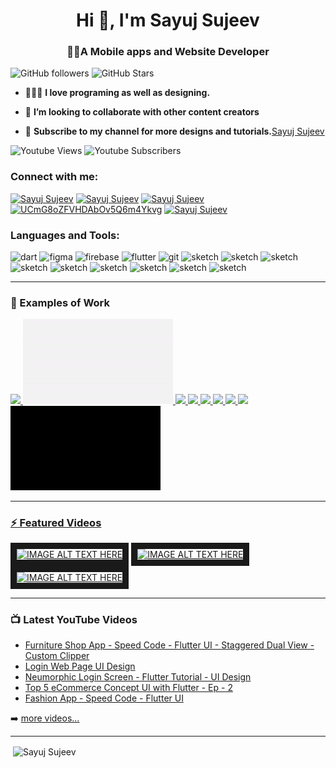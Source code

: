 <h1 align="center"> Hi 👋, I'm Sayuj Sujeev</h1>
<h3 align="center">🙋‍♂️A Mobile apps and Website Developer</h3>


![GitHub followers](https://img.shields.io/github/followers/sayujsujeev?logo=github&style=for-the-badge)  ![GitHub Stars](https://img.shields.io/github/stars/sayujsujeev?logo=github&style=for-the-badge)

- 🙋🏻‍♂️ **I love programing as well as designing.**

- 👯 **I’m looking to collaborate with other content creators**

- 🤝 **Subscribe to my channel for more designs and tutorials.**[Sayuj Sujeev](https://www.youtube.com/channel/UCmG8oZFVHDAbOv5Q6m4Ykvg)

![Youtube Views](https://img.shields.io/youtube/channel/views/UCmG8oZFVHDAbOv5Q6m4Ykvg?logo=youtube&style=for-the-badge)
![Youtube Subscribers](https://img.shields.io/youtube/channel/subscribers/UCmG8oZFVHDAbOv5Q6m4Ykvg?logo=youtube&style=for-the-badge)

### Connect with me:

<a href="https://www.instagram.com/sayuj_sujeev/" target="blank"><img src="https://www.vectorlogo.zone/logos/instagram/instagram-icon.svg" alt="Sayuj Sujeev" height="22" width="22" /></a>
<a href="https://www.facebook.com/sayuj.sujeev" target="blank"><img src="https://www.vectorlogo.zone/logos/facebook/facebook-icon.svg" alt="Sayuj Sujeev" height="22" width="22" /></a>
<a href="https://www.linkedin.com/in/sayujsujeev/" target="blank"><img src="https://www.vectorlogo.zone/logos/linkedin/linkedin-icon.svg" alt="Sayuj Sujeev" height="22" width="22" /></a>
<a href="https://www.youtube.com/channel/UCmG8oZFVHDAbOv5Q6m4Ykvg" target="blank"><img src="https://www.vectorlogo.zone/logos/youtube/youtube-icon.svg" alt="UCmG8oZFVHDAbOv5Q6m4Ykvg" height="22" width="22" /></a>
<a href="https://twitter.com/SayujSujeev" target="blank"><img src="https://www.vectorlogo.zone/logos/twitter/twitter-icon.svg" alt="Sayuj Sujeev" height="22" width="22" /></a>
<br />
### Languages and Tools:

<p align="left"><img src="https://www.vectorlogo.zone/logos/dartlang/dartlang-icon.svg" alt="dart" width="22" height="22"/> <img src="https://www.vectorlogo.zone/logos/figma/figma-icon.svg" alt="figma" width="22" height="22"/> <img src="https://www.vectorlogo.zone/logos/firebase/firebase-icon.svg" alt="firebase" width="22" height="22"/> <img src="https://www.vectorlogo.zone/logos/flutterio/flutterio-icon.svg" alt="flutter" width="22" height="22"/> <img src="https://www.vectorlogo.zone/logos/git-scm/git-scm-icon.svg" alt="git" width="22" height="22"/> <img src="https://www.vectorlogo.zone/logos/sketchapp/sketchapp-icon.svg" alt="sketch" width="22" height="22"/> <img src="https://www.vectorlogo.zone/logos/python/python-icon.svg" alt="sketch" width="22" height="22"/>   <img src="https://www.vectorlogo.zone/logos/java/java-icon.svg" alt="sketch" width="22" height="22"/> <img src="https://www.vectorlogo.zone/logos/android/android-icon.svg" alt="sketch" width="22" height="22"/>  <img src="https://www.vectorlogo.zone/logos/nodejs/nodejs-icon.svg" alt="sketch" width="22" height="22"/>  <img src="https://www.vectorlogo.zone/logos/visualstudio_code/visualstudio_code-icon.svg" alt="sketch" width="22" height="22"/>   <img src="https://www.vectorlogo.zone/logos/getpostman/getpostman-icon.svg" alt="sketch" width="22" height="22"/>  <img src="https://www.vectorlogo.zone/logos/slack/slack-icon.svg" alt="sketch" width="22" height="22"/>  <img src="https://www.vectorlogo.zone/logos/adobe_illustrator/adobe_illustrator-icon.svg" alt="sketch" width="22" height="22"/>


<br />
   
---

### 💼 Examples of Work
   
<a href="https://github.com/SayujSujeev/Organic-Food-App-for-Fruits-and-Vegetables-UI
" target="_blank"><img src="https://github.com/SayujSujeev/SayujSujeev/blob/main/organic.gif" width="240" >  <a href="https://github.com/SayujSujeev/Movie-ticket-App-UI" target="_blank"><img src="https://github.com/SayujSujeev/SayujSujeev/blob/main/movieticket.gif" width="240" >  <a href="https://github.com/SayujSujeev/Furniture-Shop" target="_blank"><img src="https://github.com/SayujSujeev/SayujSujeev/blob/main/fruniture%20new.gif" width="240" >  <a href="https://github.com/SayujSujeev/Drink-Order-App-UI" target="_blank"><img src="https://github.com/SayujSujeev/SayujSujeev/blob/main/drinkorder.gif" width="240" >  <a href="https://github.com/SayujSujeev/Meditation_App_UI" target="_blank"><img src="https://github.com/SayujSujeev/SayujSujeev/blob/main/meditation.gif" width="240" >  <a href="https://github.com/SayujSujeev/Real-Estate-App-UI" target="_blank"><img src="https://github.com/SayujSujeev/SayujSujeev/blob/main/real%20estate.gif" width="240" >  <a href="https://github.com/SayujSujeev/Covid-Store-App-UI" target="_blank"><img src="https://github.com/SayujSujeev/SayujSujeev/blob/main/covidstore.gif" width="240" >  <a href="https://github.com/SayujSujeev/Ecommerce-Onboarding-Screen-UI" target="_blank"><img src="https://github.com/SayujSujeev/SayujSujeev/blob/main/onboarding.gif" width="240" >  <a href="https://github.com/SayujSujeev/Neumorphic-Login-Screen" target="_blank"><img src="https://github.com/SayujSujeev/SayujSujeev/blob/main/neumorphic.gif" width="240" >
   
---

### ⚡ Featured Videos
  
  <a href="http://www.youtube.com/watch?feature=player_embedded&v=FV3vwBSYUNE
" target="_blank"><img src="http://img.youtube.com/vi/FV3vwBSYUNE/0.jpg" 
alt="IMAGE ALT TEXT HERE" width="240" height="180" border="10" /></a>     <a href="http://www.youtube.com/watch?feature=player_embedded&v=TkABIZWdaHw
" target="_blank"><img src="http://img.youtube.com/vi/TkABIZWdaHw/0.jpg" 
alt="IMAGE ALT TEXT HERE" width="240" height="180" border="10" /></a>    <a href="http://www.youtube.com/watch?feature=player_embedded&v=QCFgrZyt86M
" target="_blank"><img src="http://img.youtube.com/vi/QCFgrZyt86M/0.jpg" 
alt="IMAGE ALT TEXT HERE" width="240" height="180" border="10" /></a>

---

### 📺 Latest YouTube Videos

<!-- YOUTUBE:START -->
- [Furniture Shop App - Speed Code - Flutter UI - Staggered Dual View - Custom Clipper](https://www.youtube.com/watch?v=TkABIZWdaHw)
- [Login Web Page UI Design](https://www.youtube.com/watch?v=KgIs2g55g4w)
- [Neumorphic Login Screen - Flutter Tutorial - UI Design](https://www.youtube.com/watch?v=8NjEKKkE7D4)
- [Top 5 eCommerce Concept UI with Flutter - Ep - 2](https://www.youtube.com/watch?v=kqOMR1BmEuM)
- [Fashion App - Speed Code - Flutter UI](https://www.youtube.com/watch?v=xJtKxc_tfmU)
<!-- YOUTUBE:END -->

➡️ [more videos...](https://www.youtube.com/channel/UCmG8oZFVHDAbOv5Q6m4Ykvg)

---
  
<p>&nbsp;<img align="center" src="https://github-readme-stats.vercel.app/api?username=sayujsujeev&show_icons=true" alt="Sayuj Sujeev" /></p>







